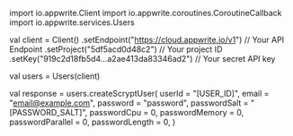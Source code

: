 import io.appwrite.Client
import io.appwrite.coroutines.CoroutineCallback
import io.appwrite.services.Users

val client = Client()
    .setEndpoint("https://cloud.appwrite.io/v1") // Your API Endpoint
    .setProject("5df5acd0d48c2") // Your project ID
    .setKey("919c2d18fb5d4...a2ae413da83346ad2") // Your secret API key

val users = Users(client)

val response = users.createScryptUser(
    userId = "[USER_ID]",
    email = "email@example.com",
    password = "password",
    passwordSalt = "[PASSWORD_SALT]",
    passwordCpu = 0,
    passwordMemory = 0,
    passwordParallel = 0,
    passwordLength = 0,
)
